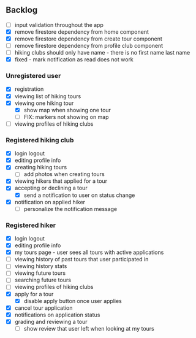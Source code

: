 ## Backlog

- [ ] input validation throughout the app
- [x] remove firestore dependency from home component
- [x] remove firestore dependency from create tour component
- [ ] remove firestore dependency from profile club component
- [ ] hiking clubs should only have name - there is no first name last name
- [x] fixed - mark notification as read does not work
  
### Unregistered user
- [x] registration
- [x] viewing list of hiking tours
- [x] viewing one hiking tour
  - [x] show map when showing one tour
  - [ ] FIX: markers not showing on map
- [ ] viewing profiles of hiking clubs

### Registered hiking club
- [x] login logout
- [x] editing profile info
- [x] creating hiking tours
  - [ ] add photos when creating tours
- [x] viewing hikers that applied for a tour
- [x] accepting or declining a tour
  - [x] send a notification to user on status change
- [x] notification on applied hiker
  - [ ] personalize the notification message

### Registered hiker
- [x] login logout
- [x] editing profile info
- [x] my tours page - user sees all tours with active applications
- [ ] viewing history of past tours that user participated in
- [ ] viewing history stats
- [ ] viewing future tours
- [ ] searching future tours
- [ ] viewing profiles of hiking clubs
- [x] apply for a tour
  - [x] disable apply button once user applies
- [x] cancel tour application
- [x] notifications on application status
- [x] grading and reviewing a tour
  - [ ] show review that user left when looking at my tours